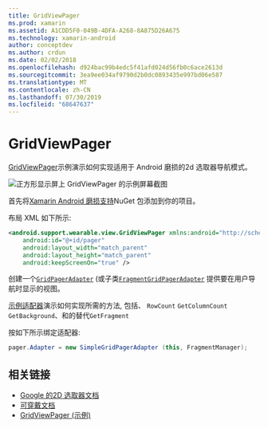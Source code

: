 ```yaml
---
title: GridViewPager
ms.prod: xamarin
ms.assetid: A1CDD5F0-049B-4DFA-A268-8A875D26A675
ms.technology: xamarin-android
author: conceptdev
ms.author: crdun
ms.date: 02/02/2018
ms.openlocfilehash: d924bac99b4edc5f41afd024d56fb0c6ace2613d
ms.sourcegitcommit: 3ea9ee034af9790d2b0dc0893435e997bd06e587
ms.translationtype: MT
ms.contentlocale: zh-CN
ms.lasthandoff: 07/30/2019
ms.locfileid: "68647637"
---
```

# <a name="gridviewpager"></a>GridViewPager

[GridViewPager](https://docs.microsoft.com/samples/xamarin/monodroid-samples/wear-gridviewpager)示例演示如何实现适用于 Android 磨损的2d 选取器导航模式。

![正方形显示屏上 GridViewPager 的示例屏幕截图](gridviewpager-images/gridviewpager.png)

首先将[Xamarin Android 磨损支持](https://www.nuget.org/packages/Xamarin.Android.Wear/)NuGet 包添加到你的项目。

布局 XML 如下所示:

```xml
<android.support.wearable.view.GridViewPager xmlns:android="http://schemas.android.com/apk/res/android"
    android:id="@+id/pager"
    android:layout_width="match_parent"
    android:layout_height="match_parent"
    android:keepScreenOn="true" />
```

创建一个[`GridPagerAdapter`](https://developer.android.com/reference/android/support/wearable/view/GridPagerAdapter.html)
(或子类[`FragmentGridPagerAdapter`](https://developer.android.com/reference/android/support/wearable/view/FragmentGridPagerAdapter.html)
提供要在用户导航时显示的视图。

[示例适配器](https://github.com/xamarin/monodroid-samples/blob/master/wear/GridViewPager/GridViewPager/SimpleGridPagerAdapter.cs)演示如何实现所需的方法, 包括、 `RowCount` `GetColumnCount` `GetBackground`、和的替代`GetFragment`

按如下所示绑定适配器:

```csharp
pager.Adapter = new SimpleGridPagerAdapter (this, FragmentManager);
```



## <a name="related-links"></a>相关链接

- [Google 的2D 选取器文档](https://developer.android.com/training/wearables/ui/2d-picker.html)
- [可穿戴文档](https://developer.android.com/reference/android/support/wearable/view/package-summary.html)
- [GridViewPager (示例)](https://docs.microsoft.com/samples/xamarin/monodroid-samples/wear-gridviewpager)
